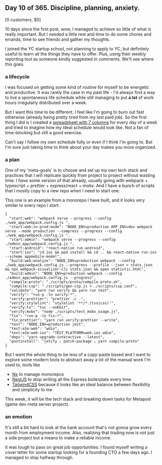 ## Day 10 of 365. Discipline, planning, anxiety.

[0 customers, $0]

10 days since the first post, wow, I managed to achieve so little of what is really important. But I needed a little rest and time to do some chores and errands, time to see friends and gather my thoughts.

I joined the YC startup school, not planning to apply to YC, but definitely useful to learn all the things they have to offer. Plus, using their weekly reporting tool as someone kindly suggested in comments. We'll see where this goes.

### a lifecycle

I was focused on getting some kind of routine for myself to be energetic and productive. It was rarely the case in my past life - I'd always find a way to live a spontaneous life schedule while still managing to put **a lot** of work hours irregularly distributed over a week.

But I want this time to be different. I feel like I'm going to burn out fast otherwise (already being pretty tired from my last paid job). So the first thing I did is I created a  [spreadsheet with 7 columns](https://docs.google.com/spreadsheets/d/1M_Sf0dB3gFz3YQ8I4VnbxlP8uMNFEgHb21z2Oy6QDiM/edit?usp=sharing)  for every day of a week and tried to imagine how my ideal schedule would look like. Not a fan of time-blocking but still a good exercise. 

Can't say I follow my own schedule fully or even if I think I'm going to. But I'm sure just taking time to think about your day makes you more organized.

### a plan

One of my 'meta-goals' is to choose and set up my own tech stack and practices that I will replicate quickly from project to project without wasting time. I have some version of that already, usually going with webpack + typescript + prettier + express/react + mobx. And I have a bunch of scripts that I mostly copy to a new repo when I need to start one.

This one is an example from a monorepo I have built, and it looks very similar to every repo I start:

```
{
  "start:web": "webpack serve --progress --config ./web_app/webpack.config.js ",
  "start:web:in-prod-mode": "NODE_ENV=production APP_ENV=dev webpack serve --mode production --compress --progress --config ./web_app/webpack.config.js ",
  "start:admin": "webpack serve --progress --config ./admin_app/webpack.config.js ",
  "start:android": "react-native run-android",
  "start:ios": "cd ios && pod install && cd .. && react-native run-ios --scheme appmobile-model",
  "build:web:analyze": "NODE_ENV=production webpack --config ./web_app/webpack.config.js --progress --profile --json > stats.json && npx webpack-visualizer-cli stats.json && open statistic.html",
  "build:admin": "NODE_ENV=production webpack --config ./admin_app/webpack.config.js --progress",
  "compile:proto": "./scripts/proto/compile-proto.sh",
  "compile:csp": "./scripts/gen-csp.js > ./scripts/csp.conf",
  "validate": "yarn run verify && yarn run test",
  "verify": "run-p -ln verify:*",
  "verify:prettier": "prettier -c .",
  "verify:stylelint": "stylelint '**/*.(tsx|css)'",
  "verify:ts": "tsc --noEmit",
  "verify:mobx": "node ./scripts/test_mobx_usage.js",
  "fix": "run-p -ln fix:*",
  "fix:prettier": "yarn run verify:prettier --write",
  "test": "NODE_ENV=production jest",
  "test:e2e:web": "wdio",
  "test:e2e:web-ios": "TEST_PLATFORM=web.ios wdio",
  "deps": "yarn upgrade-interactive --latest",
  "postinstall": "jetify ; patch-package ; yarn compile:proto"
}
```

But I want the whole thing to be less of a copy-paste based and I want to explore some modern tools to abstract away a lot of the manual work I'm used to, tools like 
 
- [Nx](https://nx.dev) to manage monorepos
- [NestJS](https://nestjs.com) to stop writing all the Express boilerplate every time
- [TailwindCSS](https://tailwindcss.com) because it looks like an ideal balance between flexibility and simplicity to me

This week, it will be the tech stack and breaking down tasks for Metapod (game dev meta server project).

### an emotion

It's still a bit hard to look at the bank account that's not gonna grow every month from employment income. Also, realizing that trading now is not just a side project but a means to make a reliable income.

It was tough to pass on great job opportunities. I found myself writing a cover letter for some startup looking for a founding CTO a few days ago. I managed to stop halfway through.

